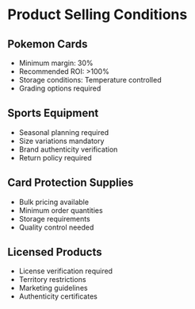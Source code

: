 # Product Selling Conditions

## Pokemon Cards
- Minimum margin: 30%
- Recommended ROI: >100%
- Storage conditions: Temperature controlled
- Grading options required

## Sports Equipment
- Seasonal planning required
- Size variations mandatory
- Brand authenticity verification
- Return policy required

## Card Protection Supplies
- Bulk pricing available
- Minimum order quantities
- Storage requirements
- Quality control needed

## Licensed Products
- License verification required
- Territory restrictions
- Marketing guidelines
- Authenticity certificates 